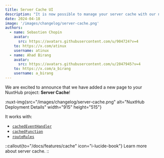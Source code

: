 ```yaml
---
title: Server Cache UI
description: "It is now possible to manage your server cache with our new UI for Server Cache."
date: 2024-04-18
image: '/images/changelog/server-cache.png'
authors:
  - name: Sebastien Chopin
    avatar:
      src: https://avatars.githubusercontent.com/u/904724?v=4
    to: https://x.com/atinux
    username: atinux
  - name: Ahad Birang
    avatar:
      src: https://avatars.githubusercontent.com/u/2047945?v=4
    to: https://x.com/a_birang
    username: a_birang
---
```


We are excited to announce that we have added a new page to your NuxtHub project: **Server Cache**!

:nuxt-img{src="/images/changelog/server-cache.png" alt="NuxtHub Deployment Details" width="915" height="515"}

It works with:
- [`cachedEventHandler`](https://nitro.unjs.io/guide/cache#cached-event-handlers)
- [`cachedFunction`](https://nitro.unjs.io/guide/cache#cached-functions)
- [`routeRules`](https://nitro.unjs.io/guide/cache#caching-route-rules)

::callout{to="/docs/features/cache" icon="i-lucide-book"}
Learn more about server cache.
::
